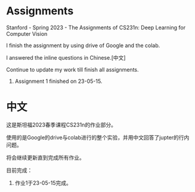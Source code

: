 # Assignments
Stanford - Spring 2023 - The Assignments of CS231n: Deep Learning for Computer Vision

I finish the assignment by using drive of Google and the colab.

I answered the inline questions in Chinese.[中文]

Continue to update my work till finish all assignments.
1. Assignment 1 finished on 23-05-15.

# 中文
这是斯坦福2023春季课程CS231n的作业部分。

使用的是Google的drive与colab进行的整个实验，并用中文回答了jupter的行内问题。

将会继续更新直到完成所有作业。

目前完成：
1. 作业1于23-05-15完成。

